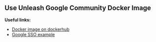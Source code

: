 ## Use Unleash Google Community Docker Image

**Useful links:**

- [Docker image on dockerhub](https://hub.docker.com/r/unleashorg/unleash-community-google)
- [Google SSO example](https://github.com/Unleash/unleash-examples/tree/main/v4/securing-google-auth)

